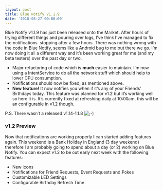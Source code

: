 ```yaml
---
layout: post
title: Blue Notify v1.1.9
date: '2010-08-27 00:00:00'
---
```


Blue Notify v1.1.9 has just been released onto the Market. After hours of trying different things and pouring over logs, I&#8217;ve think I&#8217;ve managed to fix the notifications  stopping after a few hours. There was nothing wrong with the code in Blue Notify, seems like a Android bug to me but there we go. I&#8217;m now doing it all a different way and it&#8217;s been working great for me (and my beta testers) over the past day or two.

*   Major refactoring of code which is **much** easier to maintain. I&#8217;m now using a IntentService to do all the network stuff which should help to lower CPU consumption.
*   Notifications should now be fixed, as mentioned above.
*   **New feature!** It now notifies you when if it&#8217;s any of your Friends&#8217; Birthdays today. This feature was planned for v1.2 but it&#8217;s working well so here it is. It&#8217;s currently fixed at refreshing daily at 10:00am, this will be an configurable in v1.2 though.

P.S. There wasn&#8217;t a released v1.14-1.1.8 <img src='http://i2.wp.com/www.senab.co.uk/wp-includes/images/smilies/icon_wink.gif' alt=';-)' class='wp-smiley' data-recalc-dims="1" /> 

### v1.2 Preview

Now that notifications are working properly I can started adding features again. This weekend is a Bank Holiday in England (3 day weekend) therefore I am probably going to spend about a day (or 2) working on Blue Notify. You can expect v1.2 to be out early next week with the following features:

*   New icons
*   Notifications for Friend Requests, Event Requests and Pokes
*   Customizable LED Settings
*   Configurable Birthday Refresh Time